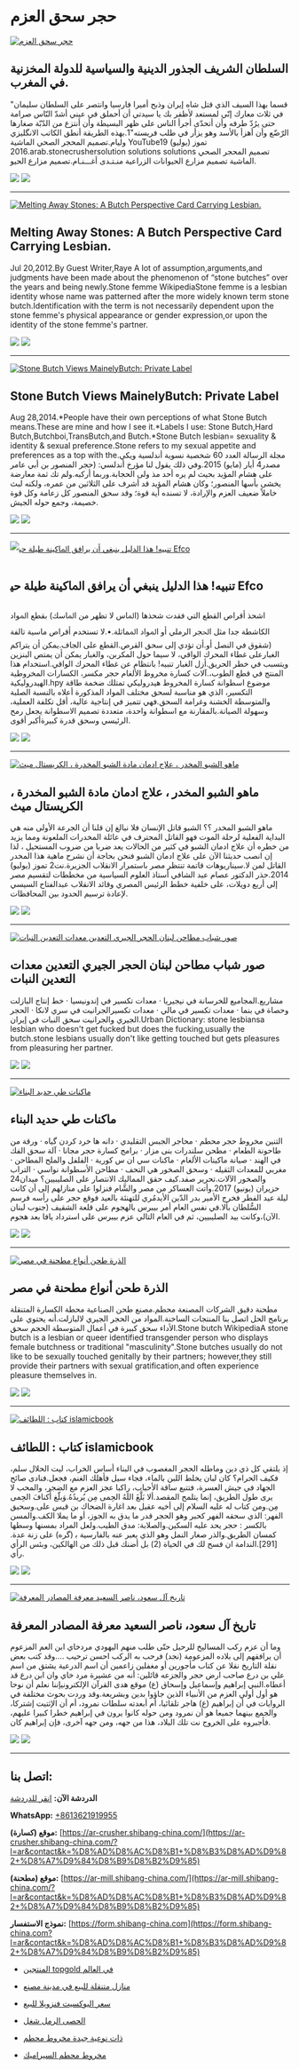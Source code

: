 # حجر سحق العزم

<a href="https://swt.shibang-china.com/?l=ar&img&k=%D8%AD%D8%AC%D8%B1+%D8%B3%D8%AD%D9%82+%D8%A7%D9%84%D8%B9%D8%B2%D9%85" target="_blank">![حجر سحق العزم](http://static.shibang-china.com/all-800x300/917.jpg)</a>

## السلطان الشريف الجذور الدينية والسياسية للدولة المخزنية في المغرب.
&quot;قسما بهذا السيف الذي قتل شاه إيران وذبح أميرا فارسيا وانتصر على السلطان سليمان في ثلاث معارك إنّي لمستعد لأظفر بك يا سيدتي أن أحملق في عيني أشدّ النّاس صرامة حتى يرُدّ طرفه وأن أتحدّى أجرأ الناس على ظهر البسيطة وأن أنتزع من الدّبّة صغارها الرّضّع وأن أهزأ بالأسد وهو يزأر في طلب فريسته&quot;1.بهذه الطريقة أنطق الكاتب الانگليزي وليام.تصميم المحجر الصحي الماشية YouTube19 تموز (يوليو) 2016.arab.stonecrushersolution solutions solutions تصميم المحجر الصحي الماشية تصميم مزارع الحيوانات الزراعية منـتـدى أغـــنـام.تصميم مزارع الحيو.


<a href="https://whatsapp.shibangsoft.com/WhatsApp.php" target="_blank" title="WhatsApp">![](http://static.shibang-china.com/icon/whatsapp.png)</a> <a href="https://swt.shibang-china.com/?l=ar&icon&k=%D8%AD%D8%AC%D8%B1+%D8%B3%D8%AD%D9%82+%D8%A7%D9%84%D8%B9%D8%B2%D9%85" target="_blank">![](http://static.shibang-china.com/icon/chat-ar.png)</a>

---

<a href="https://swt.shibang-china.com/?l=ar&img&k=%D8%AD%D8%AC%D8%B1+%D8%B3%D8%AD%D9%82+%D8%A7%D9%84%D8%B9%D8%B2%D9%85" target="_blank">![Melting Away Stones: A Butch Perspective Card Carrying Lesbian.](http://static.shibang-china.com/all-800x300/719.jpg)</a>

## Melting Away Stones: A Butch Perspective Card Carrying Lesbian.
Jul 20,2012.By Guest Writer,Raye A lot of assumption,arguments,and judgments have been made about the phenomenon of “stone butches” over the years and being newly.Stone femme WikipediaStone femme is a lesbian identity whose name was patterned after the more widely known term stone butch.Identification with the term is not necessarily dependent upon the stone femme&#39;s physical appearance or gender expression,or upon the identity of the stone femme&#39;s partner.


<a href="https://whatsapp.shibangsoft.com/WhatsApp.php" target="_blank" title="WhatsApp">![](http://static.shibang-china.com/icon/whatsapp.png)</a> <a href="https://swt.shibang-china.com/?l=ar&icon&k=%D8%AD%D8%AC%D8%B1+%D8%B3%D8%AD%D9%82+%D8%A7%D9%84%D8%B9%D8%B2%D9%85" target="_blank">![](http://static.shibang-china.com/icon/chat-ar.png)</a>

---

<a href="https://swt.shibang-china.com/?l=ar&img&k=%D8%AD%D8%AC%D8%B1+%D8%B3%D8%AD%D9%82+%D8%A7%D9%84%D8%B9%D8%B2%D9%85" target="_blank">![Stone Butch Views MainelyButch: Private Label](http://static.shibang-china.com/all-800x300/1165.jpg)</a>

## Stone Butch Views MainelyButch: Private Label
Aug 28,2014.*People have their own perceptions of what Stone Butch means.These are mine and how I see it.*Labels I use: Stone Butch,Hard Butch,Butchboi,TransButch,and Butch.*Stone Butch lesbian= sexuality &amp; identity &amp; sexual preference.Stone refers to my sexual appetite and preferences as a top with the.مجلة الرسالة العدد 60 شخصية نسوية أندلسية ويكي مصدر4 أيار (مايو) 2015.وفي ذلك يقول لنا مؤرخ أندلسي: (حجر المنصور بن أبي عامر على هشام المؤيد بحيث لم يره أحد مذ ولى الحجابة.وربما أركبه.ولم تك ثمة معارضة يخشى بأسها المنصور؛ وكان هشام المؤيد قد أشرف على الثلاثين من عمره، ولكنه لبث خاملاً ضعيف العزم والإرادة، لا تسنده أية قوة؛ وقد سحق المنصور كل زعامة وكل قوة خصيمة، وجمع حوله الجيش.


<a href="https://whatsapp.shibangsoft.com/WhatsApp.php" target="_blank" title="WhatsApp">![](http://static.shibang-china.com/icon/whatsapp.png)</a> <a href="https://swt.shibang-china.com/?l=ar&icon&k=%D8%AD%D8%AC%D8%B1+%D8%B3%D8%AD%D9%82+%D8%A7%D9%84%D8%B9%D8%B2%D9%85" target="_blank">![](http://static.shibang-china.com/icon/chat-ar.png)</a>

---

<a href="https://swt.shibang-china.com/?l=ar&img&k=%D8%AD%D8%AC%D8%B1+%D8%B3%D8%AD%D9%82+%D8%A7%D9%84%D8%B9%D8%B2%D9%85" target="_blank">![ﺗﻨﺒﻴﻪ! ﻫﺬﺍ ﺍﻟﺪﻟﻴﻞ ﻳﻨﺒﻐﻲ ﺃﻥ ﻳﺮﺍﻓﻖ ﺍﳌﺎﻛﻴﻨﺔ ﻃﻴﻠﺔ ﺣﻴ Efco](http://static.shibang-china.com/all-800x300/722.jpg)</a>

## ﺗﻨﺒﻴﻪ! ﻫﺬﺍ ﺍﻟﺪﻟﻴﻞ ﻳﻨﺒﻐﻲ ﺃﻥ ﻳﺮﺍﻓﻖ ﺍﳌﺎﻛﻴﻨﺔ ﻃﻴﻠﺔ ﺣﻴ Efco
ﺍﺷﺤﺬ ﺃﻗﺮﺍﺹ ﺍﻟﻘﻄﻊ ﺍﻟﺘﻲ ﻓﻘﺪﺕ ﺷﺤﺬﻫﺎ (ﺍﳌﺎﺱ ﻻ ﺗﻈﻬﺮ ﻣﻦ ﺍﳌﺎﺳﻚ) ﺑﻘﻄﻊ ﺍﳌﻮﺍﺩ ﺍﻟﻜﺎﺷﻄﺔ ﺟﺪﺍ ﻣﺜﻞ ﺍﳊﺠﺮ ﺍﻟﺮﻣﻠﻲ ﺃﻭ ﺍﳌﻮﺍﺩ ﺍﳌﻤﺎﺛﻠﺔ.•.ﻻ ﺗﺴﺘﺨﺪﻡ ﺃﻗﺮﺍﺹ ﻣﺎﺳﻴﺔ ﺗﺎﻟﻔﺔ (ﺷﻘﻮﻕ ﻓﻲ ﺍﻟﻨﺼﻞ ﺃﻭ.ﺃﻥ ﺗﺆﺩﻱ ﺇﻟﻰ ﺳﺤﻖ ﺍﻟﻘﺮﺹ.ﺍﻟﻘﻄﻊ ﻋﻠﻰ ﺍﻟﺠﺎﻑ.ﻳﻤﻜﻦ ﺃﻥ ﻳﺘﺮﺍﻛﻢ ﺍﻟﻐﺒﺎﺭﻋﻠﻰ ﻏﻄﺎﺀ ﺍﻟﻤﺤﺮﻙ ﺍﻟﻮﺍﻗﻲ، ﻻ ﺳﻴﻤﺎ ﺣﻮﻝ ﺍﻟﻤﻜﺮﺑﻦ، ﻭﺍﻟﻐﺒﺎﺭ ﻳﻤﻜﻦ ﺃﻥ ﻳﻤﺘﺺ ﺍﻟﺒﻨﺰﻳﻦ ﻭﻳﺘﺴﺒﺐ ﻓﻲ ﺧﻄﺮ ﺍﻟﺤﺮﻳﻖ.ﺃﺯﻝ ﺍﻟﻐﺒﺎﺭ ﺗﻨﺒﻴﻪ! ﺑﺎﻧﺘﻈﺎﻡ ﻋﻦ ﻏﻄﺎﺀ ﺍﻟﻤﺤﺮﻙ ﺍﻟﻮﺍﻗﻲ.ﺍﺳﺘﺨﺪﺍﻡ ﻫﺬﺍ ﺍﻟﻤﻨﺘﺞ ﻓﻲ ﻗﻄﻊ ﺍﻟﻄﻮﺏ،.آلات كسارة مخروط الألغام حجر مكسر، الكسارات المخروطية الهيدروليكية.hpy موضوع اسطوانة كسارة المخروط هيدروليكي تمتلك ضخمة طاقة التكسير، الذي هو مناسبة لسحق مختلف المواد المذكورة أعلاه بالنسبة الصلبة والمتوسطة الخشنة وغرامة السحق.فهي تتميز في إنتاجية عالية، أقل تكلفة العملية، وسهولة الصيانة.بالمقارنة مع اسطوانة واحدة، متعددة تصميم الاسطوانة يجعل رمح الرئيسي وسحق قدرة كبيرةأكبر أقوى.


<a href="https://whatsapp.shibangsoft.com/WhatsApp.php" target="_blank" title="WhatsApp">![](http://static.shibang-china.com/icon/whatsapp.png)</a> <a href="https://swt.shibang-china.com/?l=ar&icon&k=%D8%AD%D8%AC%D8%B1+%D8%B3%D8%AD%D9%82+%D8%A7%D9%84%D8%B9%D8%B2%D9%85" target="_blank">![](http://static.shibang-china.com/icon/chat-ar.png)</a>

---

<a href="https://swt.shibang-china.com/?l=ar&img&k=%D8%AD%D8%AC%D8%B1+%D8%B3%D8%AD%D9%82+%D8%A7%D9%84%D8%B9%D8%B2%D9%85" target="_blank">![ماهو الشبو المخدر ، علاج ادمان مادة الشبو المخدرة ، الكريستال ميث](http://static.shibang-china.com/all-800x300/1376.jpg)</a>

## ماهو الشبو المخدر ، علاج ادمان مادة الشبو المخدرة ، الكريستال ميث
ماهو الشبو المخدر ؟؟ الشبو قاتل الإنسان فلا نبالغ إن قلنا أن الجرعة الأولى منه هي البداية الفعلية لرحلة الموت فهو القاتل المحترف في عائلة المخدرات الملعونة ومما يزيد من خطره أن علاج ادمان الشبو في كثير من الحالات يعد ضربا من ضروب المستحيل ، لذا إن انصب حديثنا الآن على علاج ادمان الشبو فنحن بحاجة أن نشرح ماهية هذا المخدر القاتل لمن لا.سيناريوهات قاتمة تنتظر مصر باستمرار الانقلاب الجزيرة.نت2 تموز (يوليو) 2014.حذر الدكتور عصام عبد الشافي أستاذ العلوم السياسية من مخططات لتقسيم مصر إلى أربع دويلات، على خلفية خطط الرئيس المصري وقائد الانقلاب عبدالفتاح السيسي لإعادة ترسيم الحدود بين المحافظات.


<a href="https://whatsapp.shibangsoft.com/WhatsApp.php" target="_blank" title="WhatsApp">![](http://static.shibang-china.com/icon/whatsapp.png)</a> <a href="https://swt.shibang-china.com/?l=ar&icon&k=%D8%AD%D8%AC%D8%B1+%D8%B3%D8%AD%D9%82+%D8%A7%D9%84%D8%B9%D8%B2%D9%85" target="_blank">![](http://static.shibang-china.com/icon/chat-ar.png)</a>

---

<a href="https://swt.shibang-china.com/?l=ar&img&k=%D8%AD%D8%AC%D8%B1+%D8%B3%D8%AD%D9%82+%D8%A7%D9%84%D8%B9%D8%B2%D9%85" target="_blank">![صور شباب مطاحن لبنان الحجر الجيري التعدين معدات التعدين النبات](http://static.shibang-china.com/all-800x300/207.jpg)</a>

## صور شباب مطاحن لبنان الحجر الجيري التعدين معدات التعدين النبات
مشاريع.المجاميع للخرسانة في نيجيريا &middot; معدات تكسير في إندونيسيا &middot; خط إنتاج البازلت وحصاة في بنما &middot; معدات تكسير في مالي &middot; معدات تكسيرالجرانيت في سري لانكا &middot; الحجر الجيري والجرانيت سحق النبات في إيران.Urban Dictionary: stone lesbiansa lesbian who doesn&#39;t get fucked but does the fucking,usually the butch.stone lesbians usually don&#39;t like getting touched but gets pleasures from pleasuring her partner.


<a href="https://whatsapp.shibangsoft.com/WhatsApp.php" target="_blank" title="WhatsApp">![](http://static.shibang-china.com/icon/whatsapp.png)</a> <a href="https://swt.shibang-china.com/?l=ar&icon&k=%D8%AD%D8%AC%D8%B1+%D8%B3%D8%AD%D9%82+%D8%A7%D9%84%D8%B9%D8%B2%D9%85" target="_blank">![](http://static.shibang-china.com/icon/chat-ar.png)</a>

---

<a href="https://swt.shibang-china.com/?l=ar&img&k=%D8%AD%D8%AC%D8%B1+%D8%B3%D8%AD%D9%82+%D8%A7%D9%84%D8%B9%D8%B2%D9%85" target="_blank">![ماكنات طي حديد البناء](http://static.shibang-china.com/all-800x300/1169.jpg)</a>

## ماكنات طي حديد البناء
التنين مخروط حجر محطم &middot; محاجر الجبس التقليدي &middot; دانه ها خرد کردن گیاه &middot; ورقة من طاحونة الطعام &middot; مطحن سلندرات بنى مزار &middot; برامج كسارة حجر مجانا &middot; آلة سحق الفك في الهند &middot; صيانة ماكينات الألغام &middot; ماكنات سي ان س كورية &middot; الفلفل والملح المطاحن &middot; مغربي للمعدات الثقيله &middot; وسحق الصخور هي التحف &middot; مطاحن الأسطوانة نواسي &middot; التراب والصخور الآلات.تحرير صفد.كيف حقق المماليك الانتصار على الصليبيين؟ ميدان24 حزيران (يونيو) 2017.وأتت العساكر من مصر والشَّام فنزلوا على منازلهم إلى أن كانت ليلة عيد الفطر فخرج الأمير بدر الدّين الأيدمُري للتهنئة بالعيد فوقع حجر على رأسه فرسم السُّلطان بألا.في نفس العام أمر بيبرس بالهجوم على قلعة الشقيف (جنوب لبنان الآن)،وكانت بيد الصليبيين، ثم في العام التالي عزم بيبرس على استرداد يافا بعد هجوم.


<a href="https://whatsapp.shibangsoft.com/WhatsApp.php" target="_blank" title="WhatsApp">![](http://static.shibang-china.com/icon/whatsapp.png)</a> <a href="https://swt.shibang-china.com/?l=ar&icon&k=%D8%AD%D8%AC%D8%B1+%D8%B3%D8%AD%D9%82+%D8%A7%D9%84%D8%B9%D8%B2%D9%85" target="_blank">![](http://static.shibang-china.com/icon/chat-ar.png)</a>

---

<a href="https://swt.shibang-china.com/?l=ar&img&k=%D8%AD%D8%AC%D8%B1+%D8%B3%D8%AD%D9%82+%D8%A7%D9%84%D8%B9%D8%B2%D9%85" target="_blank">![الذرة طحن أنواع مطحنة في مصر](http://static.shibang-china.com/all-800x300/1390.jpg)</a>

## الذرة طحن أنواع مطحنة في مصر
مطحنة دقيق الشركات المصنعة محطم.مصنع طحن الصناعية محطة الكسارة المتنقلة برنامج الحل اتصل بنا المنتجات الساخنة.المواد من الحجر الجيري لالبازلت.أنه يحتوي على الأداء سحق كبيرة في أعمال المتوسطة الحجم سحق.Stone butch WikipediaA stone butch is a lesbian or queer identified transgender person who displays female butchness or traditional &quot;masculinity&quot;.Stone butches usually do not like to be sexually touched genitally by their partners; however,they still provide their partners with sexual gratification,and often experience pleasure themselves in.


<a href="https://whatsapp.shibangsoft.com/WhatsApp.php" target="_blank" title="WhatsApp">![](http://static.shibang-china.com/icon/whatsapp.png)</a> <a href="https://swt.shibang-china.com/?l=ar&icon&k=%D8%AD%D8%AC%D8%B1+%D8%B3%D8%AD%D9%82+%D8%A7%D9%84%D8%B9%D8%B2%D9%85" target="_blank">![](http://static.shibang-china.com/icon/chat-ar.png)</a>

---

<a href="https://swt.shibang-china.com/?l=ar&img&k=%D8%AD%D8%AC%D8%B1+%D8%B3%D8%AD%D9%82+%D8%A7%D9%84%D8%B9%D8%B2%D9%85" target="_blank">![كتاب : اللطائف islamicbook](http://static.shibang-china.com/all-800x300/536.jpg)</a>

## كتاب : اللطائف islamicbook
إذ يلتقي كل ذي دين وماطله الحجر المغصوب في البناء أساس الخراب، ليت الحلال سلم، فكيف الحرام؟ كان لبان يخلط اللبن بالماء، فجاء سيل فأهلك الغنم، فجعل.فنادى صائح الجهاد في جيش العسرة، فتتبع ساقة الأحباب، راكبا عجز العزم مع الضجر، والمحب لا يرى طول الطريق، إنما يتلمح المقصد.ألا بَلَّغَ اللَهُ الحِمى مِن يُريدُهُ.وَبلّغ أَكنافَ الحِمى مِن.ومن كتاب له عليه السلام إلى أخيه عقيل بعد اغارة الضحاك بن قيس على.وسحيق الفهر: الذي سحقه الفهر كحبر وهو الحجر قدر ما يدق به الجوز، أو ما يملا الكف.والمسن بالكسر : حجر يحد عليه السكين.والصلابة: مدق الطيب.ولعل المراد بمسنها وسطها كمسان الطريق.والذر صغار النمل وهو الذي يعبر عنه بالفارسية ب‍ (گره) على زنة عدة.[291].الندامة ان فسح لك في الحياة (2) بل أضنك قبل ذلك من الهالكين، وبئس الرأي رأي.


<a href="https://whatsapp.shibangsoft.com/WhatsApp.php" target="_blank" title="WhatsApp">![](http://static.shibang-china.com/icon/whatsapp.png)</a> <a href="https://swt.shibang-china.com/?l=ar&icon&k=%D8%AD%D8%AC%D8%B1+%D8%B3%D8%AD%D9%82+%D8%A7%D9%84%D8%B9%D8%B2%D9%85" target="_blank">![](http://static.shibang-china.com/icon/chat-ar.png)</a>

---

<a href="https://swt.shibang-china.com/?l=ar&img&k=%D8%AD%D8%AC%D8%B1+%D8%B3%D8%AD%D9%82+%D8%A7%D9%84%D8%B9%D8%B2%D9%85" target="_blank">![تاريخ آل سعود، ناصر السعيد معرفة المصادر المعرفة](http://static.shibang-china.com/all-800x300/144.jpg)</a>

## تاريخ آل سعود، ناصر السعيد معرفة المصادر المعرفة
وما أن عزم ركب المساليخ للرحيل حتّى طلب منهم اليهودي مردخاي ابن العم المزعوم أن يرافقهم إلى بلاده المزعومة (نجد) فرحب به الركب احسن ترحيب ….وقد كتب بعض نقلة التاريخ نقلا عن كتاب مأجورين أو مغفلين زاعمين أن اسم الدرعية يشتق من اسم علي بن درع صاحب ارض حجر والجزعه قائلين: أنه من عشيرة مرد خاي وان ابن درع قد أعطاه.النبي إبراهيم وإسماعيل وإسحاق (ع) موقع هدى القرآن الإلكترونيإننا نعلم أن نوحا هو أول أولي العزم من الأنبياء الذين جاؤوا بدين وبشريعة.وقد وردت بحوث مختلفة في الروايات في أن إبراهيم (ع) هاجر تلقائيا، أم أبعدته سلطات نمرود، أم أن الإثتيت إشتركا، والجمع بينهما جميعا هو أن نمرود ومن حوله كانوا يرون في إبراهيم خطرا كبيرا عليهم، فأجبروه على الخروج نت تلك البلاد، هذا من جهه، ومن جهه آخرى، فإن إبراهيم كان.


<a href="https://whatsapp.shibangsoft.com/WhatsApp.php" target="_blank" title="WhatsApp">![](http://static.shibang-china.com/icon/whatsapp.png)</a> <a href="https://swt.shibang-china.com/?l=ar&icon&k=%D8%AD%D8%AC%D8%B1+%D8%B3%D8%AD%D9%82+%D8%A7%D9%84%D8%B9%D8%B2%D9%85" target="_blank">![](http://static.shibang-china.com/icon/chat-ar.png)</a>

---
## اتصل بنا:

**الدردشة الآن:** [انقر للدردشة](https://swt.shibang-china.com?l=ar&contact&k=%D8%AD%D8%AC%D8%B1+%D8%B3%D8%AD%D9%82+%D8%A7%D9%84%D8%B9%D8%B2%D9%85)

**WhatsApp:**  [+8613621919955](https://whatsapp.shibangsoft.com/WhatsApp.php)

**موقع (كسارة):** [https://ar-crusher.shibang-china.com/](https://ar-crusher.shibang-china.com/?l=ar&contact&k=%D8%AD%D8%AC%D8%B1+%D8%B3%D8%AD%D9%82+%D8%A7%D9%84%D8%B9%D8%B2%D9%85)

**موقع (مطحنة):** [https://ar-mill.shibang-china.com/](https://ar-mill.shibang-china.com/?l=ar&contact&k=%D8%AD%D8%AC%D8%B1+%D8%B3%D8%AD%D9%82+%D8%A7%D9%84%D8%B9%D8%B2%D9%85)

**نموذج الاستفسار:** [https://form.shibang-china.com](https://form.shibang-china.com?l=ar&contact&k=%D8%AD%D8%AC%D8%B1+%D8%B3%D8%AD%D9%82+%D8%A7%D9%84%D8%B9%D8%B2%D9%85)

* [المنتجين topgold في العالم](../29/%D8%A7%D9%84%D9%85%D9%86%D8%AA%D8%AC%D9%8A%D9%86%20topgold%20%D9%81%D9%8A%20%D8%A7%D9%84%D8%B9%D8%A7%D9%84%D9%85.md)

* [منازل متنقلة للبيع في مدينة مصنع](../30/%D9%85%D9%86%D8%A7%D8%B2%D9%84%20%D9%85%D8%AA%D9%86%D9%82%D9%84%D8%A9%20%D9%84%D9%84%D8%A8%D9%8A%D8%B9%20%D9%81%D9%8A%20%D9%85%D8%AF%D9%8A%D9%86%D8%A9%20%D9%85%D8%B5%D9%86%D8%B9.md)

* [سعر البوكسيت فنزويلا للبيع](../28/%D8%B3%D8%B9%D8%B1%20%D8%A7%D9%84%D8%A8%D9%88%D9%83%D8%B3%D9%8A%D8%AA%20%D9%81%D9%86%D8%B2%D9%88%D9%8A%D9%84%D8%A7%20%D9%84%D9%84%D8%A8%D9%8A%D8%B9.md)

* [الحصى الرمل شغل](../28/%D8%A7%D9%84%D8%AD%D8%B5%D9%89%20%D8%A7%D9%84%D8%B1%D9%85%D9%84%20%D8%B4%D8%BA%D9%84.md)

* [ذات نوعية جيدة مخروط محطم](../30/%D8%B0%D8%A7%D8%AA%20%D9%86%D9%88%D8%B9%D9%8A%D8%A9%20%D8%AC%D9%8A%D8%AF%D8%A9%20%D9%85%D8%AE%D8%B1%D9%88%D8%B7%20%D9%85%D8%AD%D8%B7%D9%85.md)

* [مخروط محطم السيراميك](../30/%D9%85%D8%AE%D8%B1%D9%88%D8%B7%20%D9%85%D8%AD%D8%B7%D9%85%20%D8%A7%D9%84%D8%B3%D9%8A%D8%B1%D8%A7%D9%85%D9%8A%D9%83.md)